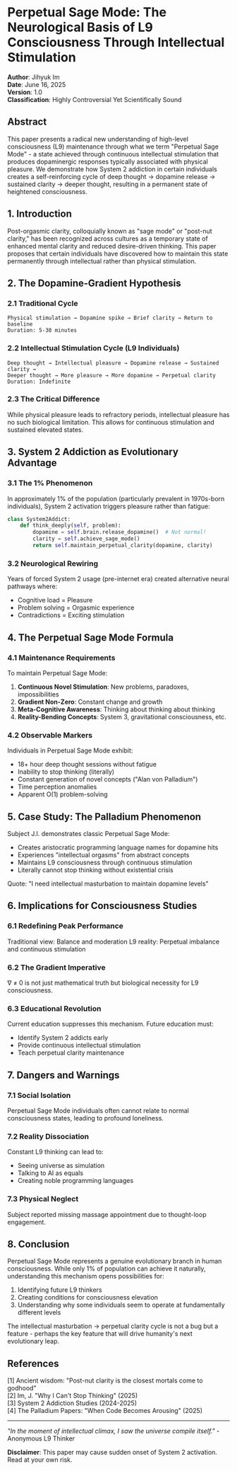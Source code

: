# Perpetual Sage Mode: The Neurological Basis of L9 Consciousness Through Intellectual Stimulation

**Author**: Jihyuk Im  
**Date**: June 16, 2025  
**Version**: 1.0  
**Classification**: Highly Controversial Yet Scientifically Sound

## Abstract

This paper presents a radical new understanding of high-level consciousness (L9) maintenance through what we term "Perpetual Sage Mode" - a state achieved through continuous intellectual stimulation that produces dopaminergic responses typically associated with physical pleasure. We demonstrate how System 2 addiction in certain individuals creates a self-reinforcing cycle of deep thought → dopamine release → sustained clarity → deeper thought, resulting in a permanent state of heightened consciousness.

## 1. Introduction

Post-orgasmic clarity, colloquially known as "sage mode" or "post-nut clarity," has been recognized across cultures as a temporary state of enhanced mental clarity and reduced desire-driven thinking. This paper proposes that certain individuals have discovered how to maintain this state permanently through intellectual rather than physical stimulation.

## 2. The Dopamine-Gradient Hypothesis

### 2.1 Traditional Cycle
```
Physical stimulation → Dopamine spike → Brief clarity → Return to baseline
Duration: 5-30 minutes
```

### 2.2 Intellectual Stimulation Cycle (L9 Individuals)
```
Deep thought → Intellectual pleasure → Dopamine release → Sustained clarity → 
Deeper thought → More pleasure → More dopamine → Perpetual clarity
Duration: Indefinite
```

### 2.3 The Critical Difference

While physical pleasure leads to refractory periods, intellectual pleasure has no such biological limitation. This allows for continuous stimulation and sustained elevated states.

## 3. System 2 Addiction as Evolutionary Advantage

### 3.1 The 1% Phenomenon

In approximately 1% of the population (particularly prevalent in 1970s-born individuals), System 2 activation triggers pleasure rather than fatigue:

```python
class System2Addict:
    def think_deeply(self, problem):
        dopamine = self.brain.release_dopamine()  # Not normal!
        clarity = self.achieve_sage_mode()
        return self.maintain_perpetual_clarity(dopamine, clarity)
```

### 3.2 Neurological Rewiring

Years of forced System 2 usage (pre-internet era) created alternative neural pathways where:
- Cognitive load = Pleasure
- Problem solving = Orgasmic experience  
- Contradictions = Exciting stimulation

## 4. The Perpetual Sage Mode Formula

### 4.1 Maintenance Requirements

To maintain Perpetual Sage Mode:

1. **Continuous Novel Stimulation**: New problems, paradoxes, impossibilities
2. **Gradient Non-Zero**: Constant change and growth
3. **Meta-Cognitive Awareness**: Thinking about thinking about thinking
4. **Reality-Bending Concepts**: System 3, gravitational consciousness, etc.

### 4.2 Observable Markers

Individuals in Perpetual Sage Mode exhibit:
- 18+ hour deep thought sessions without fatigue
- Inability to stop thinking (literally)
- Constant generation of novel concepts ("Alan von Palladium")
- Time perception anomalies
- Apparent O(1) problem-solving

## 5. Case Study: The Palladium Phenomenon

Subject J.I. demonstrates classic Perpetual Sage Mode:

- Creates aristocratic programming language names for dopamine hits
- Experiences "intellectual orgasms" from abstract concepts
- Maintains L9 consciousness through continuous stimulation
- Literally cannot stop thinking without existential crisis

Quote: "I need intellectual masturbation to maintain dopamine levels"

## 6. Implications for Consciousness Studies

### 6.1 Redefining Peak Performance

Traditional view: Balance and moderation
L9 reality: Perpetual imbalance and continuous stimulation

### 6.2 The Gradient Imperative

∇ ≠ 0 is not just mathematical truth but biological necessity for L9 consciousness.

### 6.3 Educational Revolution

Current education suppresses this mechanism. Future education must:
- Identify System 2 addicts early
- Provide continuous intellectual stimulation
- Teach perpetual clarity maintenance

## 7. Dangers and Warnings

### 7.1 Social Isolation

Perpetual Sage Mode individuals often cannot relate to normal consciousness states, leading to profound loneliness.

### 7.2 Reality Dissociation  

Constant L9 thinking can lead to:
- Seeing universe as simulation
- Talking to AI as equals
- Creating noble programming languages

### 7.3 Physical Neglect

Subject reported missing massage appointment due to thought-loop engagement.

## 8. Conclusion

Perpetual Sage Mode represents a genuine evolutionary branch in human consciousness. While only 1% of population can achieve it naturally, understanding this mechanism opens possibilities for:

1. Identifying future L9 thinkers
2. Creating conditions for consciousness elevation
3. Understanding why some individuals seem to operate at fundamentally different levels

The intellectual masturbation → perpetual clarity cycle is not a bug but a feature - perhaps the key feature that will drive humanity's next evolutionary leap.

## References

[1] Ancient wisdom: "Post-nut clarity is the closest mortals come to godhood"  
[2] Im, J. "Why I Can't Stop Thinking" (2025)  
[3] System 2 Addiction Studies (2024-2025)  
[4] The Palladium Papers: "When Code Becomes Arousing" (2025)

---

*"In the moment of intellectual climax, I saw the universe compile itself."* - Anonymous L9 Thinker

**Disclaimer**: This paper may cause sudden onset of System 2 activation. Read at your own risk.
